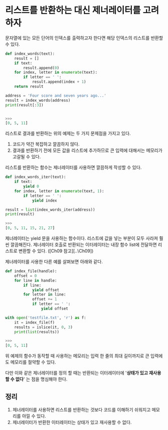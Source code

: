 # 리스트를 반환하는 대신 제너레이터를 고려하자

문자열에 있는 모든 단어의 인덱스를 출력하고자 한다면 해당 인덱스의 리스트를 반환할 수 있다.
```py
def index_words(text):
    result = []
    if text:
        result.append(0)
    for index, letter in enumerate(text):
        if letter == ' ':
            result.append(index + 1)
    return result

address = 'Four score and seven years ago...'
result = index_words(address)
print(result[:3])


>>>
[0, 5, 11]
```

리스트로 결과를 반환하는 위의 예제는 두 가지 문제점을 가지고 있다.
1. 코드가 약간 복잡하고 깔끔하지 않다.
2. 결과를 반환하기 전에 모든 값을 리스트에 추가하므로 큰 입력에 대해서는 메모리가 고갈될 수 있다.

리스트를 반환하는 함수는 제너레이터를 사용하면 깔끔하게 작성할 수 있다.
```py
def index_words_iter(text):
    if text:
        yield 0
    for index, letter in enumerate(text, 1):
        if letter == ' ':
            yield index

result = list(index_words_iter(address))
print(result)

>>>
[0, 5, 11, 15, 21, 27]
```

제너레이터는 yield 문을 사용하는 함수이다. 리스트에 값을 넣는 부분이 모두 사라져 훨씬 깔끔해진다. 제너레이터 호출로 반환되는 이터레이터는 내장 함수 list에 전달하면 리스트로 변환할 수 있다. ([Ch09 참고][..\Ch09])

제너레이터를 사용한 다른 예를 살펴보면 아래와 같다.
```py
def index_file(handle):
    offset = 0
    for line in handle:
        if line:
            yield offset
        for letter in line:
            offset += 1
            if letter == ' ':
                yield offset

with open('testfile.txt', 'r') as f:
    it = index_file(f)
    results = islice(it, 0, 3)
    print(list(results))

>>>
[0, 5, 11]
```

위 예제의 함수가 동작할 때 사용하는 메모리는 입력 한 줄의 최대 길이까지로 큰 입력에도 메모리를 절약할 수 있다.

다만 이와 같은 제너레이터를 정의 할 때는 반환되는 이터레이터에 '__상태가 있고 재사용할 수 없다__' 는 점을 명심해야 한다.

## 정리
1. 제너레이터를 사용하면 리스트를 반환하는 것보다 코드를 이해하기 쉬워지고 메모리를 아낄 수 있다.
2. 제너레이터가 반환한 이터레이터는 상태가 있고 재사용할 수 없다.